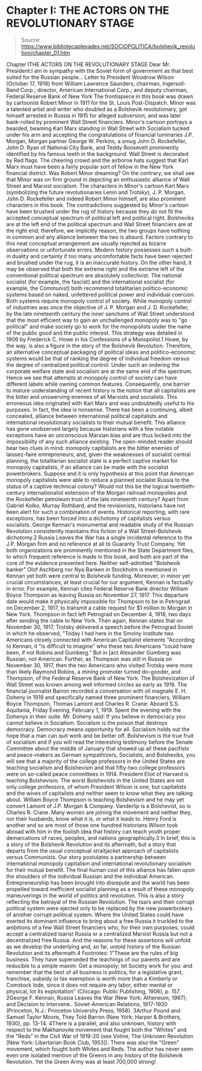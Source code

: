 # Chapter I: THE ACTORS ON THE REVOLUTIONARY STAGE

> Source: https://www.bibliotecapleyades.net/SOCIOPOLITICA/bolshevik_revolution/chapter_01.htm

Chapter ITHE ACTORS ON THE REVOLUTIONARY STAGE
Dear Mr. President:I am in sympathy with the Soviet form of government as that best suited for the Russian people...
Letter to President Woodrow Wilson (October 17, 1918) from William Lawrence Saunders, chairman, Ingersoll-Rand Corp.; director, American International Corp.; and deputy chairman, Federal Reserve Bank of New York
The frontispiece in this book was drawn by cartoonist Robert
Minor in 1911 for the St. Louis Post-Dispatch. Minor was a talented
artist and writer who doubled as a Bolshevik revolutionary, got himself arrested
in Russia in 1915 for alleged subversion, and was later bank-rolled by prominent
Wall Street financiers. Minor's cartoon portrays a bearded, beaming Karl Marx
standing in Wall Street with Socialism tucked under his arm and accepting
the congratulations of financial luminaries J.P. Morgan, Morgan partner George
W. Perkins, a smug John D. Rockefeller, John D. Ryan of National City Bank, and
Teddy Roosevelt prominently identified by his famous teeth in the background.
Wall Street is decorated by Red flags. The cheering crowd and the airborne hats
suggest that Karl Marx must have been a fairly popular sort of fellow in the New
York financial district.
Was Robert Minor dreaming? On the contrary, we shall see that Minor was on firm ground in depicting an enthusiastic alliance of Wall Street and Marxist socialism. The characters in Minor's cartoon Karl Marx (symbolizing the future revolutionaries Lenin and Trotsky), J. P. Morgan, John D. Rockefeller and indeed Robert Minor himself, are also prominent characters in this book.
The contradictions suggested by Minor's cartoon have been brushed under the rug of history because they do not fit the accepted conceptual spectrum of political left and political right. Bolsheviks are at the left end of the political spectrum and Wall Street financiers are at the right end; therefore, we implicitly reason, the two groups have nothing in common and any alliance between the two is absurd. Factors contrary to this neat conceptual arrangement are usually rejected as bizarre observations or unfortunate errors. Modern history possesses such a built-in duality and certainly if too many uncomfortable facts have been rejected and brushed under the rug, it is an inaccurate history.
On the other hand, it may be observed that both the extreme right and the extreme left of the conventional political spectrum are absolutely collectivist. The national socialist (for example, the fascist) and the international socialist (for example, the Communist) both recommend totalitarian politico-economic systems based on naked, unfettered political power and individual coercion. Both systems require monopoly control of society. While monopoly control of industries was once the objective of J. P. Morgan and J. D. Rockefeller, by the late nineteenth century the inner sanctums of Wall Street understood that the most efficient way to gain an unchallenged monopoly was to "go political" and make society go to work for the monopolists under the name of the public good and the public interest. This strategy was detailed in 1906 by Frederick C. Howe in his Confessions of a Monopolist.1 Howe, by the way, is also a figure in the story of the Bolshevik Revolution.
Therefore, an alternative conceptual packaging of political ideas and politico-economic systems would be that of ranking the degree of individual freedom versus the degree of centralized political control. Under such an ordering the corporate welfare state and socialism are at the same end of the spectrum. Hence we see that attempts at monopoly control of society can have different labels while owning common features.
Consequently, one barrier to mature understanding of recent history is the notion that all capitalists are the bitter and unswerving enemies of all Marxists and socialists. This erroneous idea originated with Karl Marx and was undoubtedly useful to his purposes. In fact, the idea is nonsense. There has been a continuing, albeit concealed, alliance between international political capitalists and international revolutionary socialists to their mutual benefit. This alliance has gone unobserved largely because historians with a few notable exceptions have an unconscious Marxian bias and are thus locked into the impossibility of any such alliance existing. The open-minded reader should bear two clues in mind: monopoly capitalists are the bitter enemies of laissez-faire entrepreneurs; and, given the weaknesses of socialist central planning, the totalitarian socialist state is a perfect captive market for monopoly capitalists, if an alliance can be made with the socialist powerbrokers. Suppose and it is only hypothesis at this point that American monopoly capitalists were able to reduce a planned socialist Russia to the status of a captive technical colony? Would not this be the logical twentieth-century internationalist extension of the Morgan railroad monopolies and the Rockefeller petroleum trust of the late nineteenth century?
Apart from Gabriel Kolko, Murray Rothbard, and the revisionists, historians have not been alert for such a combination of events. Historical reporting, with rare exceptions, has been forced into a dichotomy of capitalists versus socialists. George Kennan's monumental and readable study of the Russian Revolution consistently maintains this fiction of a Wall Street-Bolshevik dichotomy.2 Russia Leaves the War has a single incidental reference to the J.P. Morgan firm and no reference at all to Guaranty Trust Company. Yet both organizations are prominently mentioned in the State Department files, to which frequent reference is made in this book, and both are part of the core of the evidence presented here. Neither self-admitted "Bolshevik banker" Olof Aschberg nor Nya Banken in Stockholm is mentioned in Kennan yet both were central to Bolshevik funding. Moreover, in minor yet crucial circumstances, at least crucial for our argument, Kennan is factually in error. For example, Kennan cites Federal Reserve Bank director William Boyce Thompson as leaving Russia on November 27, 1917. This departure date would make it physically impossible for Thompson to be in Petrograd on December 2, 1917, to transmit a cable request for $1 million to Morgan in New York. Thompson in fact left Petrograd on December 4, 1918, two days after sending the cable to New York. Then again, Kennan states that on November 30, 1917, Trotsky delivered a speech before the Petrograd Soviet in which he observed, "Today I had here in the Smolny Institute two Americans closely connected with American Capitalist elements "According to Kennan, it "is difficult to imagine" who these two Americans "could have been, if not Robins and Gumberg." But in [act Alexander Gumberg was Russian, not American. Further, as Thompson was still in Russia on November 30, 1917, then the two Americans who visited Trotsky were more than likely Raymond Robins, a mining promoter turned do-gooder, and Thompson, of the Federal Reserve Bank of New York.
The Bolshevization of Wall Street was known among well informed circles as early as 1919. The financial journalist Barron recorded a conversation with oil magnate E. H. Doheny in 1919 and specifically named three prominent financiers, William Boyce Thompson, Thomas Lamont and Charles R. Crane:
Aboard S.S. Aquitania, Friday Evening, February 1, 1919.
Spent the evening with the Dohenys in their suite. Mr. Doheny said: If you believe in democracy you cannot believe in Socialism. Socialism is the poison that destroys democracy. Democracy means opportunity for all. Socialism holds out the hope that a man can quit work and be better off. Bolshevism is the true fruit of socialism and if you will read the interesting testimony before the Senate Committee about the middle of January that showed up all these pacifists and peace-makers as German sympathizers, Socialists, and Bolsheviks, you will see that a majority of the college professors in the United States are teaching socialism and Bolshevism and that fifty-two college professors were on so-called peace committees in 1914. President Eliot of Harvard is teaching Bolshevism. The worst Bolshevists in the United States are not only college professors, of whom President Wilson is one, but capitalists and the wives of capitalists and neither seem to know what they are talking about. William Boyce Thompson is teaching Bolshevism and he may yet convert Lamont of J.P. Morgan & Company. Vanderlip is a Bolshevist, so is Charles R. Crane. Many women are joining the movement and neither they, nor their husbands, know what it is, or what it leads to. Henry Ford is another and so are most of those one hundred historians Wilson took abroad with him in the foolish idea that history can teach youth proper demarcations of races, peoples, and nations geographically.3
In brief, this is a story of the Bolshevik Revolution and its aftermath, but a story that departs from the usual conceptual straitjacket approach of capitalists versus Communists. Our story postulates a partnership between international monopoly capitalism and international revolutionary socialism for their mutual benefit. The final human cost of this alliance has fallen upon the shoulders of the individual Russian and the individual American. Entrepreneurship has been brought into disrepute and the world has been propelled toward inefficient socialist planning as a result of these monopoly maneuverings in the world of politics and revolution.
This is also a story reflecting the betrayal of the Russian Revolution. The tsars and their corrupt political system were ejected only to be replaced by the new powerbrokers of another corrupt political system. Where the United States could have exerted its dominant influence to bring about a free Russia it truckled to the ambitions of a few Wall Street financiers who, for their own purposes, could accept a centralized tsarist Russia or a centralized Marxist Russia but not a decentralized free Russia. And the reasons for these assertions will unfold as we develop the underlying and, so far, untold history of the Russian Revolution and its aftermath.4
Footnotes:
1"These are the rules of big business. They have superseded the teachings of our parents and are reducible to a simple maxim: Get a monopoly; let Society work for you: and remember that the best of all business is politics, for a legislative grant, franchise, subsidy or tax exemption is worth more than a Kimberly or Comstock lode, since it does not require any labor, either mental or physical, lot its exploitation" (Chicago: Public Publishing, 1906), p. 157.
2George F. Kennan, Russia Leaves the War (New York: Atheneum, 1967); and Decision to Intervene.. Soviet-American Relations, 1917-1920 (Princeton, N.J.: Princeton University Press, 1958).
3Arthur Pound and Samuel Taylor Moore, They Told Barron (New York: Harper & Brothers, 1930), pp. 13-14.
4There is a parallel, and also unknown, history with respect to the Makhanovite movement that fought both the "Whites" and the "Reds" in the Civil War of 1919-20 (see Voline, The Unknown Revolution [New York: Libertarian Book Club, 1953]). There was also the "Green" movement, which fought both Whites and Reds. The author has never seen even one isolated mention of the Greens in any history of the Bolshevik Revolution. Yet the Green Army was at least 700,000 strong!
